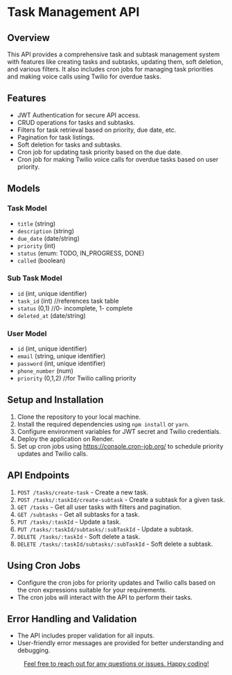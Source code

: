 # Task Management API

## Overview

This API provides a comprehensive task and subtask management system with features like creating tasks and subtasks, updating them, soft deletion, and various filters. It also includes cron jobs for managing task priorities and making voice calls using Twilio for overdue tasks.

## Features

- JWT Authentication for secure API access.
- CRUD operations for tasks and subtasks.
- Filters for task retrieval based on priority, due date, etc.
- Pagination for task listings.
- Soft deletion for tasks and subtasks.
- Cron job for updating task priority based on the due date.
- Cron job for making Twilio voice calls for overdue tasks based on user priority.

## Models

### Task Model

- `title` (string)
- `description` (string)
- `due_date` (date/string)
- `priority` (int)
- `status` (enum: TODO, IN_PROGRESS, DONE)
- `called` (boolean)

### Sub Task Model

- `id` (int, unique identifier)
- `task_id` (int) //references task table
- `status` (0,1) //0- incomplete, 1- complete
- `deleted_at` (date/string)

### User Model

- `id` (int, unique identifier)
- `email` (string, unique identifier)
- `password` (int, unique identifier)
- `phone_number` (num)
- `priority` (0,1,2) //for Twilio calling priority

## Setup and Installation

1. Clone the repository to your local machine.
2. Install the required dependencies using `npm install` or `yarn`.
3. Configure environment variables for JWT secret and Twilio credentials.
4. Deploy the application on Render.
5. Set up cron jobs using https://console.cron-job.org/ to schedule priority updates and Twilio calls.

## API Endpoints

1. `POST /tasks/create-task` - Create a new task.
2. `POST /tasks/:taskId/create-subtask` - Create a subtask for a given task.
3. `GET /tasks` - Get all user tasks with filters and pagination.
4. `GET /subtasks` - Get all subtasks for a task.
5. `PUT /tasks/:taskId` - Update a task.
6. `PUT /tasks/:taskId/subtasks/:subTaskId` - Update a subtask.
7. `DELETE /tasks/:taskId` - Soft delete a task.
8. `DELETE /tasks/:taskId/subtasks/:subTaskId` - Soft delete a subtask.

## Using Cron Jobs

- Configure the cron jobs for priority updates and Twilio calls based on the cron expressions suitable for your requirements.
- The cron jobs will interact with the API to perform their tasks.


## Error Handling and Validation

- The API includes proper validation for all inputs.
- User-friendly error messages are provided for better understanding and debugging.

<p align="center">
  <a href="https://www.linkedin.com/in/prakash2210/" target="_blank">
    Feel free to reach out for any questions or issues. Happy coding!
  </a>
</p>
